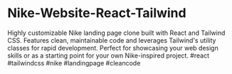 # Nike-Website-React-Tailwind
Highly customizable Nike landing page clone built with React and Tailwind CSS. Features clean, maintainable code and leverages Tailwind's utility classes for rapid development. Perfect for showcasing your web design skills or as a starting point for your own Nike-inspired project.  #react #tailwindcss #nike #landingpage #cleancode
